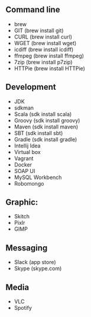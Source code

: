 ## Command line 
* brew
* GIT (brew install git)
* CURL (brew install curl)
* WGET (brew install wget)
* icdiff (brew install icdiff)
* ffmpeg (brew install ffmpeg)
* 7zip (brew install p7zip)
* HTTPie (brew install HTTPie)

## Development
* JDK
* sdkman
* Scala (sdk install scala)
* Groovy (sdk install groovy)
* Maven (sdk install maven)
* SBT (sdk install sbt)
* Gradle (sdk install gradle)
* Intellij Idea
* Virtual box
* Vagrant
* Docker
* SOAP UI
* MySQL Workbench
* Robomongo

## Graphic: 
* Skitch
* Pixlr
* GIMP

## Messaging
* Slack (app store)
* Skype (skype.com)

## Media 
* VLC
* Spotify 
